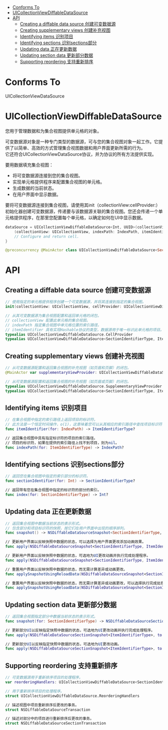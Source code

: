 <!-- TOC -->

- [Conforms To](#conforms-to)
- [UICollectionViewDiffableDataSource](#uicollectionviewdiffabledatasource)
- [API](#api)
    - [Creating a diffable data source 创建可变数据源](#creating-a-diffable-data-source-创建可变数据源)
    - [Creating supplementary views 创建补充视图](#creating-supplementary-views-创建补充视图)
    - [Identifying items 识别项目](#identifying-items-识别项目)
    - [Identifying sections 识别sections部分](#identifying-sections-识别sections部分)
    - [Updating data 正在更新数据](#updating-data-正在更新数据)
    - [Updating section data 更新部分数据](#updating-section-data-更新部分数据)
    - [Supporting reordering 支持重新排序](#supporting-reordering-支持重新排序)

<!-- /TOC -->

# Conforms To

UICollectionViewDataSource

# UICollectionViewDiffableDataSource

您用于管理数据和为集合视图提供单元格的对象。

可变数据源对象是一种专门类型的数据源，可与您的集合视图对象一起工作。它提供了以简单、高效的方式管理集合视图数据和用户界面更新所需的行为。  
它还符合UICollectionViewDataSource协议，并为协议的所有方法提供实现。

要用数据填充集合视图：

* 将可变数据源连接到您的集合视图。
* 实现单元格提供程序来配置集合视图的单元格。
* 生成数据的当前状态。
* 在用户界面中显示数据。

要将可变数据源连接到集合视图，请使用其init（collectionView:cellProvider:）初始化器创建可变数据源，传递要与该数据源关联的集合视图。您还会传递一个单元格提供程序，在那里您配置每个单元格，以确定如何在UI中显示数据。

```swift
dataSource = UICollectionViewDiffableDataSource<Int, UUID>(collectionView: collectionView) {
    (collectionView: UICollectionView, indexPath: IndexPath, itemIdentifier: UUID) -> UICollectionViewCell? in
    // Configure and return cell.
}
```

```swift
@preconcurrency @MainActor class UICollectionViewDiffableDataSource<SectionIdentifierType, ItemIdentifierType> : NSObject where SectionIdentifierType : Hashable, SectionIdentifierType : Sendable, ItemIdentifierType : Hashable, ItemIdentifierType : Sendable
```

# API

##  Creating a diffable data source 创建可变数据源

```swift
// 使用指定的单元格提供程序创建一个可变数据源，并将其连接到指定的集合视图。
init(collectionView: UICollectionView, cellProvider: UICollectionViewDiffableDataSource<SectionIdentifierType, ItemIdentifierType>.CellProvider)

// 从其可变数据源为集合视图配置和返回单元格的闭包。
// collectionView 配置此单元格的集合视图。
// indexPath 指定集合视图中单元格位置的索引路径。
// itemIdentifier 具有实现Hashable协议的类型，数据源用于唯一标识此单元格的项目。
typealias UICollectionViewDiffableDataSource.CellProvider
typealias UICollectionViewDiffableDataSource<SectionIdentifierType, ItemIdentifierType>.CellProvider = (_ collectionView: UICollectionView, _ indexPath: IndexPath, _ itemIdentifier: ItemIdentifierType) -> UICollectionViewCell?

```

## Creating supplementary views 创建补充视图

```swift
// 从可变数据源配置和返回集合视图的补充视图（如页眉和页脚）的闭包。
@MainActor var supplementaryViewProvider: UICollectionViewDiffableDataSource<SectionIdentifierType, ItemIdentifierType>.SupplementaryViewProvider? { get set }

// 从可变数据源配置和返回集合视图的补充视图（如页眉或页脚）的闭包。
typealias UICollectionViewDiffableDataSource.SupplementaryViewProvider
typealias UICollectionViewDiffableDataSource<SectionIdentifierType, ItemIdentifierType>.SupplementaryViewProvider = (_ collectionView: UICollectionView, _ elementKind: String, _ indexPath: IndexPath) -> UICollectionReusableView?
```

## Identifying items 识别项目

```swift
// 在集合视图中指定的索引路径上返回项目的标识符。
// 此方法是一个恒定时间操作，o(1)，这意味着您可以从其相应的索引路径中查找项目标识符，而无需显著开销。
func itemIdentifier(for: IndexPath) -> ItemIdentifierType?

// 返回集合视图中具有指定标识符的项目的索引路径。
// 项目的标识符，如果在提供的索引路径上找不到项目，则为nil。
func indexPath(for: ItemIdentifierType) -> IndexPath?

```

## Identifying sections 识别sections部分

```swift
// 返回您在集合视图中指定的索引部分的标识符。
func sectionIdentifier(for: Int) -> SectionIdentifierType?

// 返回带有您在集合视图中指定的标识符的部分的索引。
func index(for: SectionIdentifierType) -> Int?

```

## Updating data 正在更新数据

```swift
// 返回集合视图中数据当前状态的表示形式。
// 包含部分和项目标识符的快照，按它们在用户界面中出现的顺序排列。
func snapshot() -> NSDiffableDataSourceSnapshot<SectionIdentifierType, ItemIdentifierType>

// 更新用户界面以反映快照中数据的状态，可以选择为用户界面更改添加动画效果。
func apply(NSDiffableDataSourceSnapshot<SectionIdentifierType, ItemIdentifierType>, animatingDifferences: Bool)

// 更新用户界面以反映快照中数据的状态，可选地为UI更改动画并执行完成处理程序。
func apply(NSDiffableDataSourceSnapshot<SectionIdentifierType, ItemIdentifierType>, animatingDifferences: Bool, completion: (() -> Void)?)

// 重置用户界面以反映快照中数据的状态，而无需计算差异或动画更改。
func applySnapshotUsingReloadData(NSDiffableDataSourceSnapshot<SectionIdentifierType, ItemIdentifierType>)

// 重置用户界面以反映快照中数据的状态，而无需计算差异或动画更改，可以选择执行完成处理程序。
func applySnapshotUsingReloadData(NSDiffableDataSourceSnapshot<SectionIdentifierType, ItemIdentifierType>, completion: (() -> Void)?)
```

## Updating section data 更新部分数据

```swift
// 返回集合视图指定部分中数据当前状态的表示形式。
func snapshot(for: SectionIdentifierType) -> NSDiffableDataSourceSectionSnapshot<ItemIdentifierType>

// 更新部分UI以反映指定快照中数据的状态，可选地为UI更改动画并执行完成处理程序。
func apply(NSDiffableDataSourceSectionSnapshot<ItemIdentifierType>, to: SectionIdentifierType, animatingDifferences: Bool, completion: (() -> Void)?)

// 更新部分UI以反映指定快照中数据的状态，可选地为UI更改动画。
func apply(NSDiffableDataSourceSectionSnapshot<ItemIdentifierType>, to: SectionIdentifierType, animatingDifferences: Bool)
```

## Supporting reordering 支持重新排序

```swift
// 可变数据源用于重新排序项目的处理程序。
var reorderingHandlers: UICollectionViewDiffableDataSource<SectionIdentifierType, ItemIdentifierType>.ReorderingHandlers

// 用于重新排序项目的处理程序。
struct UICollectionViewDiffableDataSource.ReorderingHandlers

// 描述视图中项目重新排序后更改的事务。
struct NSDiffableDataSourceTransaction

// 描述对部分中的项目进行重新排序后更改的事务。
struct NSDiffableDataSourceSectionTransaction
```
